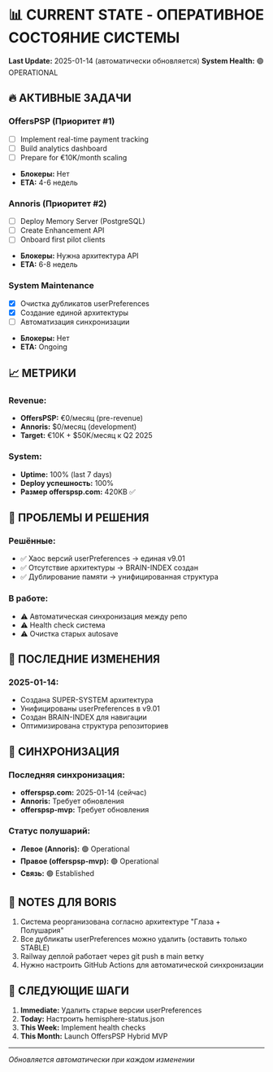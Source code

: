 # 📊 CURRENT STATE - ОПЕРАТИВНОЕ СОСТОЯНИЕ СИСТЕМЫ
**Last Update:** 2025-01-14 (автоматически обновляется)
**System Health:** 🟢 OPERATIONAL

## 🔥 АКТИВНЫЕ ЗАДАЧИ

### OffersPSP (Приоритет #1)
- [ ] Implement real-time payment tracking
- [ ] Build analytics dashboard
- [ ] Prepare for €10K/month scaling
- **Блокеры:** Нет
- **ETA:** 4-6 недель

### Annoris (Приоритет #2)
- [ ] Deploy Memory Server (PostgreSQL)
- [ ] Create Enhancement API
- [ ] Onboard first pilot clients
- **Блокеры:** Нужна архитектура API
- **ETA:** 6-8 недель

### System Maintenance
- [x] Очистка дубликатов userPreferences
- [x] Создание единой архитектуры
- [ ] Автоматизация синхронизации
- **Блокеры:** Нет
- **ETA:** Ongoing

## 📈 МЕТРИКИ

### Revenue:
- **OffersPSP:** €0/месяц (pre-revenue)
- **Annoris:** $0/месяц (development)
- **Target:** €10K + $50K/месяц к Q2 2025

### System:
- **Uptime:** 100% (last 7 days)
- **Deploy успешность:** 100%
- **Размер offerspsp.com:** 420KB ✅

## 🚨 ПРОБЛЕМЫ И РЕШЕНИЯ

### Решённые:
- ✅ Хаос версий userPreferences → единая v9.01
- ✅ Отсутствие архитектуры → BRAIN-INDEX создан
- ✅ Дублирование памяти → унифицированная структура

### В работе:
- ⚠️ Автоматическая синхронизация между репо
- ⚠️ Health check система
- ⚠️ Очистка старых autosave

## 💾 ПОСЛЕДНИЕ ИЗМЕНЕНИЯ

### 2025-01-14:
- Создана SUPER-SYSTEM архитектура
- Унифицированы userPreferences в v9.01
- Создан BRAIN-INDEX для навигации
- Оптимизирована структура репозиториев

## 🔄 СИНХРОНИЗАЦИЯ

### Последняя синхронизация:
- **offerspsp.com:** 2025-01-14 (сейчас)
- **Annoris:** Требует обновления
- **offerspsp-mvp:** Требует обновления

### Статус полушарий:
- **Левое (Annoris):** 🟢 Operational
- **Правое (offerspsp-mvp):** 🟢 Operational
- **Связь:** 🟢 Established

## 📝 NOTES ДЛЯ BORIS

1. Система реорганизована согласно архитектуре "Глаза + Полушария"
2. Все дубликаты userPreferences можно удалить (оставить только STABLE)
3. Railway деплой работает через git push в main ветку
4. Нужно настроить GitHub Actions для автоматической синхронизации

## 🎯 СЛЕДУЮЩИЕ ШАГИ

1. **Immediate:** Удалить старые версии userPreferences
2. **Today:** Настроить hemisphere-status.json
3. **This Week:** Implement health checks
4. **This Month:** Launch OffersPSP Hybrid MVP

---

*Обновляется автоматически при каждом изменении*